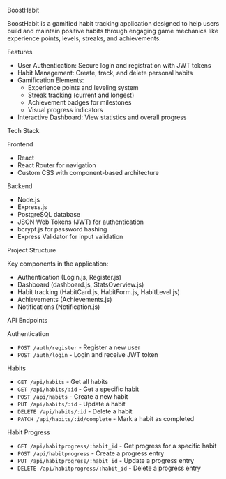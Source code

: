 BoostHabit

BoostHabit is a gamified habit tracking application designed to help users build and maintain positive habits through engaging game mechanics like experience points, levels, streaks, and achievements.

Features

- User Authentication: Secure login and registration with JWT tokens
- Habit Management: Create, track, and delete personal habits
- Gamification Elements:
  - Experience points and leveling system
  - Streak tracking (current and longest)
  - Achievement badges for milestones
  - Visual progress indicators
- Interactive Dashboard: View statistics and overall progress

Tech Stack

Frontend
- React
- React Router for navigation
- Custom CSS with component-based architecture

Backend
- Node.js
- Express.js
- PostgreSQL database
- JSON Web Tokens (JWT) for authentication
- bcrypt.js for password hashing
- Express Validator for input validation

Project Structure

Key components in the application:

- Authentication (Login.js, Register.js)
- Dashboard (dashboard.js, StatsOverview.js)
- Habit tracking (HabitCard.js, HabitForm.js, HabitLevel.js)
- Achievements (Achievements.js)
- Notifications (Notification.js)

API Endpoints

Authentication
- `POST /auth/register` - Register a new user
- `POST /auth/login` - Login and receive JWT token

Habits
- `GET /api/habits` - Get all habits
- `GET /api/habits/:id` - Get a specific habit
- `POST /api/habits` - Create a new habit
- `PUT /api/habits/:id` - Update a habit
- `DELETE /api/habits/:id` - Delete a habit
- `PATCH /api/habits/:id/complete` - Mark a habit as completed

Habit Progress
- `GET /api/habitprogress/:habit_id` - Get progress for a specific habit
- `POST /api/habitprogress` - Create a progress entry
- `PUT /api/habitprogress/:habit_id` - Update a progress entry
- `DELETE /api/habitprogress/:habit_id` - Delete a progress entry
